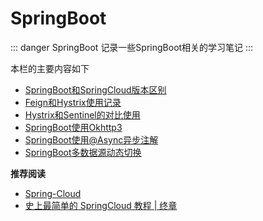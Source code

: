 # SpringBoot

::: danger SpringBoot
记录一些SpringBoot相关的学习笔记
:::

本栏的主要内容如下

* [SpringBoot和SpringCloud版本区别](00-Version.html)
* [Feign和Hystrix使用记录](01-Feign-Hystrix.html)
* [Hystrix和Sentinel的对比使用](02-Hystrix-Sentinel.html)
* [SpringBoot使用Okhttp3](10-Okhttp3.html)
* [SpringBoot使用@Async异步注解](11-Async.html)
* [SpringBoot多数据源动态切换](12-DataSource-Switching.html)

**推荐阅读**

* [Spring-Cloud](https://windmt.com/tags/Spring-Cloud)
* [史上最简单的 SpringCloud 教程 | 终章](https://blog.csdn.net/forezp/article/details/70148833)
